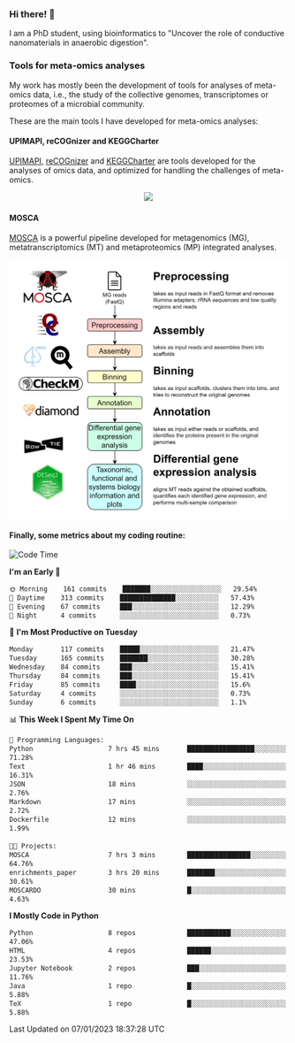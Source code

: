 ### Hi there! 👋

I am a PhD student, using bioinformatics to "Uncover the role of conductive nanomaterials in anaerobic digestion".

### Tools for meta-omics analyses

My work has mostly been the development of tools for analyses of meta-omics data, i.e., the study of the collective genomes, transcriptomes or proteomes of a microbial community.

These are the main tools I have developed for meta-omics analyses:

#### UPIMAPI, reCOGnizer and KEGGCharter

[UPIMAPI](https://github.com/iquasere/UPIMAPI), [reCOGnizer](https://github.com/iquasere/reCOGnizer) and [KEGGCharter](https://github.com/iquasere/KEGGCharter) are tools developed for the analyses of omics data, and optimized for handling the challenges of meta-omics.

<p align="center">
    <img src="assets/annotation_paper.png">
</p>

#### MOSCA

[MOSCA](https://github.com/iquasere/MOSCA) is a powerful pipeline developed for metagenomics (MG), metatranscriptomics (MT) and metaproteomics (MP) integrated analyses.

<p align="center">
    <img src="assets/mosca_workflow.png" align="center" width="700">
</p>


#### Finally, some metrics about my coding routine:

<!--START_SECTION:waka-->
![Code Time](http://img.shields.io/badge/Code%20Time-448%20hrs%202%20mins-blue)

**I'm an Early 🐤** 

```text
🌞 Morning    161 commits    ███████░░░░░░░░░░░░░░░░░░   29.54% 
🌆 Daytime    313 commits    ██████████████░░░░░░░░░░░   57.43% 
🌃 Evening    67 commits     ███░░░░░░░░░░░░░░░░░░░░░░   12.29% 
🌙 Night      4 commits      ░░░░░░░░░░░░░░░░░░░░░░░░░   0.73%

```
📅 **I'm Most Productive on Tuesday** 

```text
Monday       117 commits    █████░░░░░░░░░░░░░░░░░░░░   21.47% 
Tuesday      165 commits    ███████░░░░░░░░░░░░░░░░░░   30.28% 
Wednesday    84 commits     ███░░░░░░░░░░░░░░░░░░░░░░   15.41% 
Thursday     84 commits     ███░░░░░░░░░░░░░░░░░░░░░░   15.41% 
Friday       85 commits     ████░░░░░░░░░░░░░░░░░░░░░   15.6% 
Saturday     4 commits      ░░░░░░░░░░░░░░░░░░░░░░░░░   0.73% 
Sunday       6 commits      ░░░░░░░░░░░░░░░░░░░░░░░░░   1.1%

```


📊 **This Week I Spent My Time On** 

```text
💬 Programming Languages: 
Python                   7 hrs 45 mins       █████████████████░░░░░░░░   71.28% 
Text                     1 hr 46 mins        ████░░░░░░░░░░░░░░░░░░░░░   16.31% 
JSON                     18 mins             ░░░░░░░░░░░░░░░░░░░░░░░░░   2.76% 
Markdown                 17 mins             ░░░░░░░░░░░░░░░░░░░░░░░░░   2.72% 
Dockerfile               12 mins             ░░░░░░░░░░░░░░░░░░░░░░░░░   1.99%

🐱‍💻 Projects: 
MOSCA                    7 hrs 3 mins        ████████████████░░░░░░░░░   64.76% 
enrichments_paper        3 hrs 20 mins       ███████░░░░░░░░░░░░░░░░░░   30.61% 
MOSCARDO                 30 mins             █░░░░░░░░░░░░░░░░░░░░░░░░   4.63%

```

**I Mostly Code in Python** 

```text
Python                   8 repos             ███████████░░░░░░░░░░░░░░   47.06% 
HTML                     4 repos             ██████░░░░░░░░░░░░░░░░░░░   23.53% 
Jupyter Notebook         2 repos             ███░░░░░░░░░░░░░░░░░░░░░░   11.76% 
Java                     1 repo              █░░░░░░░░░░░░░░░░░░░░░░░░   5.88% 
TeX                      1 repo              █░░░░░░░░░░░░░░░░░░░░░░░░   5.88%

```



 Last Updated on 07/01/2023 18:37:28 UTC
<!--END_SECTION:waka-->
